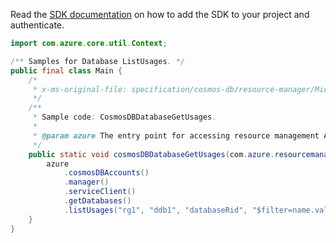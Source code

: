 Read the [SDK documentation](https://github.com/Azure/azure-sdk-for-java/blob/azure-resourcemanager_2.11.0/sdk/resourcemanager/azure-resourcemanager/README.md) on how to add the SDK to your project and authenticate.

```java
import com.azure.core.util.Context;

/** Samples for Database ListUsages. */
public final class Main {
    /*
     * x-ms-original-file: specification/cosmos-db/resource-manager/Microsoft.DocumentDB/stable/2021-10-15/examples/CosmosDBDatabaseGetUsages.json
     */
    /**
     * Sample code: CosmosDBDatabaseGetUsages.
     *
     * @param azure The entry point for accessing resource management APIs in Azure.
     */
    public static void cosmosDBDatabaseGetUsages(com.azure.resourcemanager.AzureResourceManager azure) {
        azure
            .cosmosDBAccounts()
            .manager()
            .serviceClient()
            .getDatabases()
            .listUsages("rg1", "ddb1", "databaseRid", "$filter=name.value eq 'Storage'", Context.NONE);
    }
}
```
